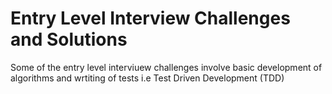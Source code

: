 # Entry Level Interview Challenges and Solutions
Some of the entry level interviuew challenges involve basic development of algorithms and wrtiting of tests 
i.e Test Driven Development (TDD)
